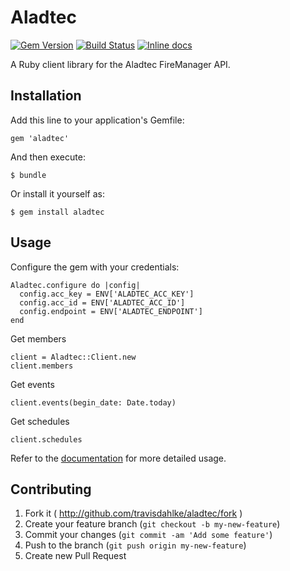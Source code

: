 # Aladtec
[![Gem Version](https://badge.fury.io/rb/aladtec.svg)](https://badge.fury.io/rb/aladtec)
[![Build Status](https://travis-ci.org/travisdahlke/aladtec.svg)](https://travis-ci.org/travisdahlke/aladtec)
[![Inline docs](http://inch-ci.org/github/travisdahlke/aladtec.svg?branch=master)](http://inch-ci.org/github/travisdahlke/aladtec)

A Ruby client library for the Aladtec FireManager API.

## Installation

Add this line to your application's Gemfile:

    gem 'aladtec'

And then execute:

    $ bundle

Or install it yourself as:

    $ gem install aladtec

## Usage

Configure the gem with your credentials:

    Aladtec.configure do |config|
      config.acc_key = ENV['ALADTEC_ACC_KEY']
      config.acc_id = ENV['ALADTEC_ACC_ID']
      config.endpoint = ENV['ALADTEC_ENDPOINT']
    end

Get members

    client = Aladtec::Client.new
    client.members

Get events

    client.events(begin_date: Date.today)

Get schedules

    client.schedules

Refer to the [documentation](http://www.rubydoc.info/github/travisdahlke/aladtec) for more detailed usage.

## Contributing

1. Fork it ( http://github.com/travisdahlke/aladtec/fork )
2. Create your feature branch (`git checkout -b my-new-feature`)
3. Commit your changes (`git commit -am 'Add some feature'`)
4. Push to the branch (`git push origin my-new-feature`)
5. Create new Pull Request
